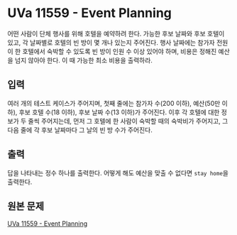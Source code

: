 # UVa 11559 - Event Planning

어떤 사람이 단체 행사를 위해 호텔을 예약하려 한다. 가능한 후보 날짜와 후보 호텔이 있고, 각 날짜별로 호텔의 빈 방이 몇 개나 있는지 주어진다. 행사 날짜에는 참가자 전원이 한 호텔에서 숙박할 수 있도록 빈 방이 인원 수 이상 있어야 하며, 비용은 정해진 예산을 넘지 않아야 한다. 이 때 가능한 최소 비용을 출력하라.

## 입력

여러 개의 테스트 케이스가 주어지며, 첫째 줄에는 참가자 수(200 이하), 예산(50만 이하), 후보 호텔 수(18 이하), 후보 날짜 수(13 이하)가 주어진다. 이후 각 호텔에 대한 정보가 두 줄씩 주어지는데, 먼저 그 호텔에 한 사람이 숙박할 때의 숙박비가 주어지고, 그 다음 줄에 각 후보 날짜마다 그 날의 빈 방 수가 주어진다.

## 출력

답을 나타내는 정수 하나를 출력한다. 어떻게 해도 예산을 맞출 수 없다면 `stay home`을 출력한다.

## 원본 문제

[UVa 11559 - Event Planning](https://uva.onlinejudge.org/index.php?option=com_onlinejudge&Itemid=8&page=show_problem&problem=2595)
